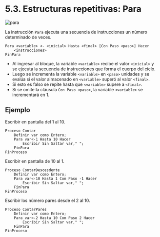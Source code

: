 # 5.3. Estructuras repetitivas: Para

![para](../curso/u22/img/para.png)

La instrucción `Para` ejecuta una secuencia de instrucciones un número determinado de veces.

```
Para <variable> <- <inicial> Hasta <final> [Con Paso <paso>] Hacer
	<instrucciones>
FinPara
```

* Al ingresar al bloque, la variable `<variable>` recibe el valor `<inicial>` y se ejecuta la secuencia de instrucciones que forma el cuerpo del ciclo.
* Luego se incrementa la variable `<variable>` en `<paso>` unidades y se evalúa si el valor almacenado en `<variable>` superó al valor `<final>`.
* Si esto es falso se repite hasta que `<variable>` supere a `<final>`.
* Si se omite la cláusula `Con Paso <paso>`, la variable `<variable>` se incrementará en 1.

## Ejemplo

Escribir en pantalla del 1 al 10.

```
Proceso Contar
	Definir var como Entero;
	Para var<-1 Hasta 10 Hacer
		Escribir Sin Saltar var," ";
	FinPara
FinProceso
```

Escribir en pantalla de 10 al 1.

```
Proceso ContarDescesdente
	Definir var como Entero;
	Para var<-10 Hasta 1 Con Paso -1 Hacer
		Escribir Sin Saltar var," ";
	FinPara
FinProceso
```

Escribir los número pares desde el 2 al 10.

```
Proceso ContarPares
	Definir var como Entero;
	Para var<-2 Hasta 10 Con Paso 2 Hacer
		Escribir Sin Saltar var," ";
	FinPara
FinProceso
```
